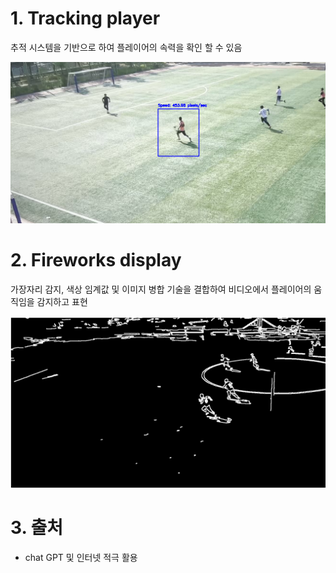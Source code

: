 # 1. Tracking player
추적 시스템을 기반으로 하여 플레이어의 속력을 확인 할 수 있음

 ![이미지없음](./data/555.png "스크린샷")

# 2. Fireworks display
 가장자리 감지, 색상 임계값 및 이미지 병합 기술을 결합하여 비디오에서 플레이어의 움직임을 감지하고 표현
 
 ![이미지없음](./data/333.png "스크린샷")
 # 3. 출처
 - chat GPT 및 인터넷 적극 활용
